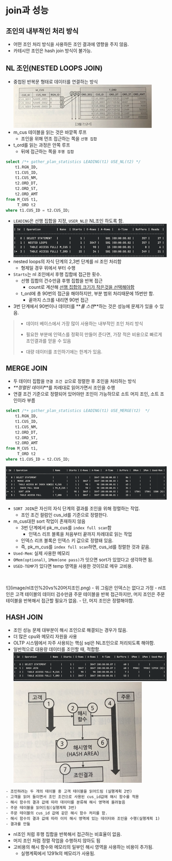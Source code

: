 # join과 성능
## 조인의 내부적인 처리 방식
- 어떤 조인 처리 방식을 사용하든 조인 결과에 영향을 주지 않음.
- 카테시안 조인은 hash join 방식이 불가능.
## NL 조인(NESTED LOOPS JOIN)
- 중첩된 반복문 형태로 데이터를 연결하는 방식
![](image/nl조인.png)
- m_cus 테이블을 읽는 것은 바깥쪽 루프
  - 조인을 위해 먼조 접근하는 쪽을 `선행 집합`
- t_ord를 읽는 과정은 안쪽 루프
  - 뒤에 접근하는 쪽을 `후행 집합` 
```sql
select /*+ gather_plan_statistics LEADING(t1) USE_NL(t2) */
    t1.RGN_ID,
    t1.CUS_ID,
    t1.CUS_NM,
    t2.ORD_DT,
    t2.ORD_ST,
    t2.ORD_AMT
from M_CUS t1,
     T_ORD t2
where t1.CUS_ID = t2.CUS_ID;
```
- `LEADING`은 선행 집합을 지정, `USER_NL은` NL조인 하도록 함.
![](image/nl조인%20실행계획.png)
- nested loops의 자식 단계의 2,3번 단계를 nl 조인 처리함
  - 형제일 경우 위에서 부터 수행
- `Starts`는 nl 조인에서 후행 집합에 접근한 횟수.
  - 선행 집합의 건수만큼 후행 집합을 반복 접근
    - count로 계산해 <u>선행 집합의 크기가 작은것을 선택해야함</u>
  - t_ord에 총 90번의 접근을 해야하지만, 부분 범위 처리때문에 15번만 함.
    - 끝까지 스크롤 내리면 90번 접근
- 3번 단계에서 90번이나 데이터를 **_풀 스캔_**하는 것은 성능에 문제가 있을 수 있음.
> - 데이터 베이스에서 가장 많이 사용하는 내부적인 조인 처리 방식</br>
>
> - 필요한 부분에 인덱스를 정확히 만들어 준다면, 가장 적은 비용으로 빠르게 조인결과를 얻을 수 있음 </br>
> - 대량 데이터를 조인하기에는 한계가 있음.

## MERGE JOIN
- 두 데이터 집합을 `연결 조건 값`으로 정렬한 후 조인을 처리하는 방식
- _**정렬된 데이터_**를 차례대로 읽어가면서 조인을 수행
- 연결 조건 기준으로 정렬되어 있어야만 조인이 가능하므로 소트 머지 조인, 소트 조인이라 부름
```sql
select /*+ gather_plan_statistics LEADING(t1) USE_MERGE(t2)  */
    t1.RGN_ID,
    t1.CUS_ID,
    t1.CUS_NM,
    t2.ORD_DT,
    t2.ORD_ST,
    t2.ORD_AMT
from M_CUS t1,
     T_ORD t2
where t1.CUS_ID = t2.CUS_ID;
```
![](image/mergejoin.png)
- `SORT JOIN`은 자신의 자식 단계의 결과를 조인을 위해 정렬하는 작업.
  - 조인 조건 컬럼인 cus_id를 기준으로 정렬한다.
- m_cus대한 sort 작업이 존재하지 않음
  - 3번 단계에서 pk_m_cus를 `index full scan`함
    - 인덱스 리프 블록을 처음부터 끝까지 차례대로 읽는 작업
  - 인덱스 리프 블록은 인덱스 키 값으로 정렬돼 있음.
  - 즉, pk_m_cus를 `index full scan`하면, cus_id를 정렬한 것과 같음.
- `Used-Mem`: 실제 사용한 메모리
- `OMem(optional)`, `1Mem(one pass)`가 잇으면 sort가 있었다고 생각하면 됨.
- `USED-TEMP`가 있다면 temp 영역을 사용한 것이므로 메우 고비용.
</br>
</br>
![](image/nl조인%20vs%20머지조인.png)
- 위 그림은 인덱스는 없다고 가정
- nl조인은 고객 테이블의 데이터 검수만큼 주문 테이블을 반복 접근하지만, 머지 조인은 주문 테이블을 반복해서 접근할 필요가 없음.
- 단, 머지 조인은 정렬해야함.

## HASH JOIN
- 조인 성능 문제 대부분이 해시 조인으로 해결되는 경우가 많음.
- 더 많은 cpu와 메모리 자원을 사용
- OLTP 시스템에서 자주 사용되는 핵심 sql은 NL조인으로 처리되도록 해야함.
- 일반적으로 대용량 데이터를 조인할 때, 적합함.
![](image/hasjoin.png)
![](image/hashjoin원리.png)
```
- 조인하려는 두 개의 테이블 중 고객 테이블을 읽어드림 (실행계획 2번)
- 고객을 읽어 들이면서 조인 조건으로 사용된 cus_id값에 해시 함수를 적용
- 해시 함수의 결과 값에 따라 데이터를 분류해 해시 영역에 올려놓음
- 주문 테이블을 읽어드림(실행계획 3번)
- 주문 테이블의 cus_id 값에 같은 해시 함수 처리를 함.
- 해시 함수의 결과 값에 따라 이미 해시 영역에 있는 데이터와 조인을 수행(실행계획 1)
- 결과를 만듦
```
- nl조인 처럼 후행 집합을 반복해서 접근하는 비효율이 없음.
- 머지 조인 처럼 정렬 작업을 수행하지 않아도 됨
- 고비용의 해시 함수와 메모리의 일부인 해시 영역을 사용하는 비용이 추가됨.
  - 실행계획에서 1291k의 메모리가 사용됨.